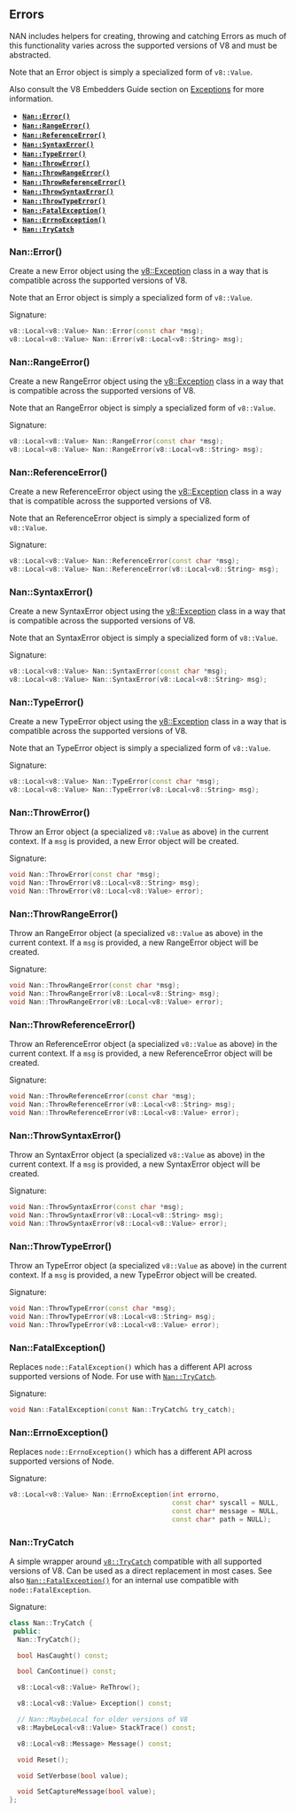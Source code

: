 ## ErrorsNAN includes helpers for creating, throwing and catching Errors as much of this functionality varies across the supported versions of V8 and must be abstracted.Note that an Error object is simply a specialized form of `v8::Value`.Also consult the V8 Embedders Guide section on [Exceptions](https://developers.google.com/v8/embed#exceptions) for more information. - <a href="#api_nan_error"><b><code>Nan::Error()</code></b></a> - <a href="#api_nan_range_error"><b><code>Nan::RangeError()</code></b></a> - <a href="#api_nan_reference_error"><b><code>Nan::ReferenceError()</code></b></a> - <a href="#api_nan_syntax_error"><b><code>Nan::SyntaxError()</code></b></a> - <a href="#api_nan_type_error"><b><code>Nan::TypeError()</code></b></a> - <a href="#api_nan_throw_error"><b><code>Nan::ThrowError()</code></b></a> - <a href="#api_nan_throw_range_error"><b><code>Nan::ThrowRangeError()</code></b></a> - <a href="#api_nan_throw_reference_error"><b><code>Nan::ThrowReferenceError()</code></b></a> - <a href="#api_nan_throw_syntax_error"><b><code>Nan::ThrowSyntaxError()</code></b></a> - <a href="#api_nan_throw_type_error"><b><code>Nan::ThrowTypeError()</code></b></a> - <a href="#api_nan_fatal_exception"><b><code>Nan::FatalException()</code></b></a> - <a href="#api_nan_errno_exception"><b><code>Nan::ErrnoException()</code></b></a> - <a href="#api_nan_try_catch"><b><code>Nan::TryCatch</code></b></a><a name="api_nan_error"></a>### Nan::Error()Create a new Error object using the [v8::Exception](https://v8docs.nodesource.com/node-8.11/da/d6a/classv8_1_1_exception.html) class in a way that is compatible across the supported versions of V8.Note that an Error object is simply a specialized form of `v8::Value`.Signature:```c++v8::Local<v8::Value> Nan::Error(const char *msg);v8::Local<v8::Value> Nan::Error(v8::Local<v8::String> msg);```<a name="api_nan_range_error"></a>### Nan::RangeError()Create a new RangeError object using the [v8::Exception](https://v8docs.nodesource.com/node-8.11/da/d6a/classv8_1_1_exception.html) class in a way that is compatible across the supported versions of V8.Note that an RangeError object is simply a specialized form of `v8::Value`.Signature:```c++v8::Local<v8::Value> Nan::RangeError(const char *msg);v8::Local<v8::Value> Nan::RangeError(v8::Local<v8::String> msg);```<a name="api_nan_reference_error"></a>### Nan::ReferenceError()Create a new ReferenceError object using the [v8::Exception](https://v8docs.nodesource.com/node-8.11/da/d6a/classv8_1_1_exception.html) class in a way that is compatible across the supported versions of V8.Note that an ReferenceError object is simply a specialized form of `v8::Value`.Signature:```c++v8::Local<v8::Value> Nan::ReferenceError(const char *msg);v8::Local<v8::Value> Nan::ReferenceError(v8::Local<v8::String> msg);```<a name="api_nan_syntax_error"></a>### Nan::SyntaxError()Create a new SyntaxError object using the [v8::Exception](https://v8docs.nodesource.com/node-8.11/da/d6a/classv8_1_1_exception.html) class in a way that is compatible across the supported versions of V8.Note that an SyntaxError object is simply a specialized form of `v8::Value`.Signature:```c++v8::Local<v8::Value> Nan::SyntaxError(const char *msg);v8::Local<v8::Value> Nan::SyntaxError(v8::Local<v8::String> msg);```<a name="api_nan_type_error"></a>### Nan::TypeError()Create a new TypeError object using the [v8::Exception](https://v8docs.nodesource.com/node-8.11/da/d6a/classv8_1_1_exception.html) class in a way that is compatible across the supported versions of V8.Note that an TypeError object is simply a specialized form of `v8::Value`.Signature:```c++v8::Local<v8::Value> Nan::TypeError(const char *msg);v8::Local<v8::Value> Nan::TypeError(v8::Local<v8::String> msg);```<a name="api_nan_throw_error"></a>### Nan::ThrowError()Throw an Error object (a specialized `v8::Value` as above) in the current context. If a `msg` is provided, a new Error object will be created.Signature:```c++void Nan::ThrowError(const char *msg);void Nan::ThrowError(v8::Local<v8::String> msg);void Nan::ThrowError(v8::Local<v8::Value> error);```<a name="api_nan_throw_range_error"></a>### Nan::ThrowRangeError()Throw an RangeError object (a specialized `v8::Value` as above) in the current context. If a `msg` is provided, a new RangeError object will be created.Signature:```c++void Nan::ThrowRangeError(const char *msg);void Nan::ThrowRangeError(v8::Local<v8::String> msg);void Nan::ThrowRangeError(v8::Local<v8::Value> error);```<a name="api_nan_throw_reference_error"></a>### Nan::ThrowReferenceError()Throw an ReferenceError object (a specialized `v8::Value` as above) in the current context. If a `msg` is provided, a new ReferenceError object will be created.Signature:```c++void Nan::ThrowReferenceError(const char *msg);void Nan::ThrowReferenceError(v8::Local<v8::String> msg);void Nan::ThrowReferenceError(v8::Local<v8::Value> error);```<a name="api_nan_throw_syntax_error"></a>### Nan::ThrowSyntaxError()Throw an SyntaxError object (a specialized `v8::Value` as above) in the current context. If a `msg` is provided, a new SyntaxError object will be created.Signature:```c++void Nan::ThrowSyntaxError(const char *msg);void Nan::ThrowSyntaxError(v8::Local<v8::String> msg);void Nan::ThrowSyntaxError(v8::Local<v8::Value> error);```<a name="api_nan_throw_type_error"></a>### Nan::ThrowTypeError()Throw an TypeError object (a specialized `v8::Value` as above) in the current context. If a `msg` is provided, a new TypeError object will be created.Signature:```c++void Nan::ThrowTypeError(const char *msg);void Nan::ThrowTypeError(v8::Local<v8::String> msg);void Nan::ThrowTypeError(v8::Local<v8::Value> error);```<a name="api_nan_fatal_exception"></a>### Nan::FatalException()Replaces `node::FatalException()` which has a different API across supported versions of Node. For use with [`Nan::TryCatch`](#api_nan_try_catch).Signature:```c++void Nan::FatalException(const Nan::TryCatch& try_catch);```<a name="api_nan_errno_exception"></a>### Nan::ErrnoException()Replaces `node::ErrnoException()` which has a different API across supported versions of Node. Signature:```c++v8::Local<v8::Value> Nan::ErrnoException(int errorno,                                         const char* syscall = NULL,                                         const char* message = NULL,                                         const char* path = NULL);```<a name="api_nan_try_catch"></a>### Nan::TryCatchA simple wrapper around [`v8::TryCatch`](https://v8docs.nodesource.com/node-8.11/d4/dc6/classv8_1_1_try_catch.html) compatible with all supported versions of V8. Can be used as a direct replacement in most cases. See also [`Nan::FatalException()`](#api_nan_fatal_exception) for an internal use compatible with `node::FatalException`.Signature:```c++class Nan::TryCatch { public:  Nan::TryCatch();  bool HasCaught() const;  bool CanContinue() const;  v8::Local<v8::Value> ReThrow();  v8::Local<v8::Value> Exception() const;  // Nan::MaybeLocal for older versions of V8  v8::MaybeLocal<v8::Value> StackTrace() const;  v8::Local<v8::Message> Message() const;  void Reset();  void SetVerbose(bool value);  void SetCaptureMessage(bool value);};```